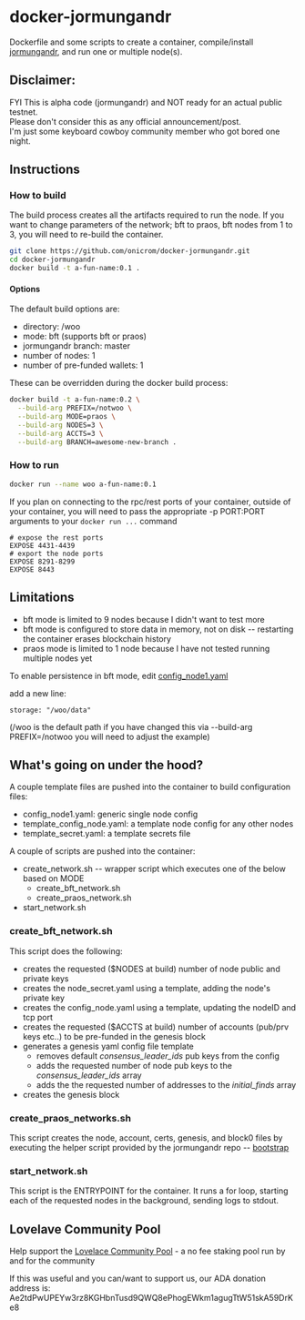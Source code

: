 # docker-jormungandr

Dockerfile and some scripts to create a container, compile/install [jormungandr](https://github.com/input-output-hk/jormungandr), and run one or multiple node(s).

## Disclaimer:
FYI This is alpha code (jormungandr) and NOT ready for an actual public testnet.  
Please don't consider this as any official announcement/post.  
I'm just some keyboard cowboy community member who got bored one night.  


## Instructions

### How to build

The build process creates all the artifacts required to run the node.  If you want to change parameters of the network; bft to praos, bft nodes from 1 to 3, you will need to re-build the container.

```bash
git clone https://github.com/onicrom/docker-jormungandr.git
cd docker-jormungandr
docker build -t a-fun-name:0.1 .
```

#### Options

The default build options are:
- directory: /woo
- mode: bft (supports bft or praos)
- jormungandr branch: master
- number of nodes: 1
- number of pre-funded wallets: 1

These can be overridden during the docker build process:
```bash
docker build -t a-fun-name:0.2 \
  --build-arg PREFIX=/notwoo \
  --build-arg MODE=praos \
  --build-arg NODES=3 \
  --build-arg ACCTS=3 \
  --build-arg BRANCH=awesome-new-branch .
  ```
  
### How to run

```bash
docker run --name woo a-fun-name:0.1
```

If you plan on connecting to the rpc/rest ports of your container, outside of your container, you will need to pass the appropriate -p PORT:PORT arguments to your ```docker run ...``` command

```
# expose the rest ports
EXPOSE 4431-4439
# export the node ports
EXPOSE 8291-8299
EXPOSE 8443
```

## Limitations

- bft mode is limited to 9 nodes because I didn't want to test more
- bft mode is configured to store data in memory, not on disk -- restarting the container erases blockchain history
- praos mode is limited to 1 node because I have not tested running multiple nodes yet

To enable persistence in bft mode, edit [config_node1.yaml](https://github.com/onicrom/docker-jormungandr/blob/master/templates/config_node1.yaml)

add a new line:

```storage: "/woo/data"```

(/woo is the default path if you have changed this via --build-arg PREFIX=/notwoo you will need to adjust the example)

## What's going on under the hood?

A couple template files are pushed into the container to build configuration files:
- config_node1.yaml: generic single node config
- template_config_node.yaml: a template node config for any other nodes
- template_secret.yaml: a template secrets file

A couple of scripts are pushed into the container:
- create_network.sh -- wrapper script which executes one of the below based on MODE
  - create_bft_network.sh
  - create_praos_network.sh
- start_network.sh

### create_bft_network.sh

This script does the following:
- creates the requested ($NODES at build) number of node public and private keys
- creates the node_secret.yaml using a template, adding the node's private key
- creates the config_node.yaml using a template, updating the nodeID and tcp port
- creates the requested ($ACCTS at build) number of accounts (pub/prv keys etc..) to be pre-funded in the genesis block
- generates a genesis yaml config file template
  - removes default *consensus_leader_ids* pub keys from the config
  - adds the requested number of node pub keys to the *consensus_leader_ids* array
  - adds the the requested number of addresses to the *initial_finds* array
- creates the genesis block

### create_praos_networks.sh

This script creates the node, account, certs, genesis, and block0 files by executing the helper script provided by the jormungandr repo -- 
[bootstrap](https://github.com/input-output-hk/jormungandr/blob/master/scripts/bootstrap)

### start_network.sh

This script is the ENTRYPOINT for the container.  It runs a for loop, starting each of the requested nodes in the background, sending logs to stdout.

 
 
## Lovelave Community Pool 
Help support the [Lovelace Community Pool](https://lovelace.community) - a no fee staking pool run by and for the community

If this was useful and you can/want to support us, our ADA donation address is:
Ae2tdPwUPEYw3rz8KGHbnTusd9QWQ8ePhogEWkm1agugTtW51skA59DrKe8 
